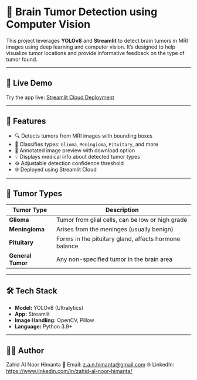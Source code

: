 # 🧠 Brain Tumor Detection using Computer Vision

This project leverages **YOLOv8** and **Streamlit** to detect brain tumors in MRI images using deep learning and computer vision. It’s designed to help visualize tumor locations and provide informative feedback on the type of tumor found.

---

## 🚀 Live Demo

Try the app live: [Streamlit Cloud Deployment](https://brain-tumor-detection-by-himanta.streamlit.app/)

---

## 📌 Features

- 🔍 Detects tumors from MRI images with bounding boxes
- 🧠 Classifies types: `Glioma`, `Meningioma`, `Pituitary`, and more
- 📸 Annotated image preview with download option
- 💡 Displays medical info about detected tumor types
- ⚙️ Adjustable detection confidence threshold
- 🌐 Deployed using Streamlit Cloud

---

## 🧠 Tumor Types

| Tumor Type   | Description |
|--------------|-------------|
| **Glioma** | Tumor from glial cells, can be low or high grade |
| **Meningioma** | Arises from the meninges (usually benign) |
| **Pituitary** | Forms in the pituitary gland, affects hormone balance |
| **General Tumor** | Any non-specified tumor in the brain area |

---

## 🛠 Tech Stack

- **Model:** YOLOv8 (Ultralytics)
- **App:** Streamlit
- **Image Handling:** OpenCV, Pillow
- **Language:** Python 3.9+

---

## 👨‍💻 Author
Zahid Al Noor Himanta
📧 Email: z.a.n.himanta@gmail.com
🌐 LinkedIn: https://www.linkedin.com/in/zahid-al-noor-himanta/

